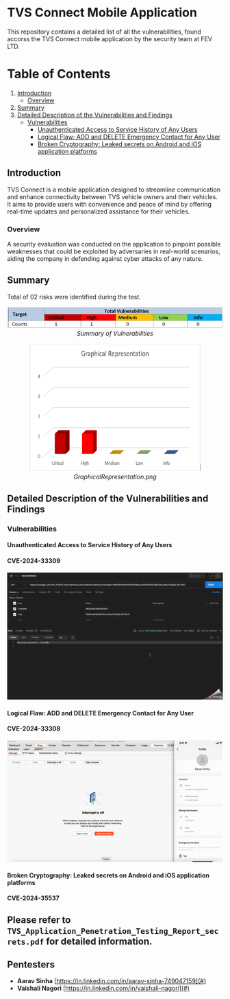 # TVS Connect Mobile Application
This repository contains a detailed list of all the vulnerabilities, found accorss the TVS Connect mobile application by the security team at FEV LTD.


# Table of Contents

1. [Introduction](#introduction)
    - [Overview](#overview)
2. [Summary](#summary)
3. [Detailed Description of the Vulnerabilities and Findings](#detailed-description-of-the-vulnerabilities-and-findings)
    - [Vulnerabilities](#vulnerabilities)
        - [Unauthenticated Access to Service History of Any Users](#unauthenticated-access-to-service-history-of-any-users)
        - [Logical Flaw: ADD and DELETE Emergency Contact for Any User](#logical-flaw-add-and-delete-emergency-contact-for-any-user)
        - [Broken Cryptography: Leaked secrets on Android and iOS application platforms](broken-cryptography-leaked-secrets-on-android-and-iOS-application-platforms)

## Introduction
TVS Connect is a mobile application designed to streamline communication and enhance connectivity between TVS vehicle owners and their vehicles. It aims to provide users with convenience and peace of mind by offering real-time updates and personalized assistance for their vehicles.

### Overview
A security evaluation was conducted on the application to pinpoint possible weaknesses that could be exploited by adversaries in real-world scenarios, aiding the company in defending against cyber attacks of any nature.

## Summary

Total of 02 risks were identified during the test.


<p align="center">
  <img src="img/summaryOfVulnerabilities.png" alt="Summary of Vulnerabilities" />
  <br>
  <em>Summary of Vulnerabilities</em>
</p>

<p align="center">
  <img src="img/GraphicalRepresentation.png" alt="Graphical View" width="400" height="300" />
  <br>
  <em>GraphicalRepresentation.png</em>
</p>

## Detailed Description of the Vulnerabilities and Findings

### Vulnerabilities

#### Unauthenticated Access to Service History of Any Users
#### CVE-2024-33309

![Unprotected API: Access to Service Histories of any Users](vid/TVS_information_Disclosure.gif)

#### Logical Flaw: ADD and DELETE Emergency Contact for Any User
#### CVE-2024-33308

![Logical Flaw: ADD and DELETE Emergency Contact for Any User](vid/video2.gif)

#### Broken Cryptography: Leaked secrets on Android and iOS application platforms
#### CVE-2024-35537

## Please refer to `TVS_Application_Penetration_Testing_Report_secrets.pdf` for detailed information.

## Pentesters
 - **Aarav Sinha** [https://in.linkedin.com/in/aarav-sinha-749047159](#)
 - **Vaishali Nagori** [https://in.linkedin.com/in/vaishali-nagori](#)
